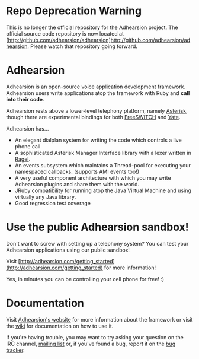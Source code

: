 Repo Deprecation Warning
========================

This is no longer the official repository for the Adhearsion project. The official source code repository is now located at [http://github.com/adhearsion/adhearsion]http://github.com/adhearsion/adhearsion. Please watch that repository going forward.

Adhearsion
==========

Adhearsion is an open-source voice application development framework. Adhearsion users write applications atop the framework with Ruby and **call into their code**.

Adhearsion rests above a lower-level telephony platform, namely [Asterisk](http://asterisk.org), though there are experimental bindings for both [FreeSWITCH](http://freeswitch.org) and [Yate](http://yate.null.ro/pmwiki).

Adhearsion has...

* An elegant dialplan system for writing the code which controls a live phone call
* A sophisticated Asterisk Manager Interface library with a lexer written in [Ragel](http://www.complang.org/ragel).
* An events subsystem which maintains a Thread-pool for executing your namespaced callbacks. (supports AMI events too!)
* A very useful component architecture with which you may write Adhearsion plugins and share them with the world.
* JRuby compatibility for running atop the Java Virtual Machine and using virtually any Java library.
* Good regression test coverage

Use the public Adhearsion sandbox!
==================================

Don't want to screw with setting up a telephony system? You can test your Adhearsion applications using our public sandbox!

Visit [http://adhearsion.com/getting_started](http://adhearsion.com/getting_started) for more information!

Yes, in minutes you can be controlling your cell phone for free!  :)

Documentation
=============

Visit [Adhearsion's website](http://adhearsion.com) for more information about the framework or visit the [wiki](http://docs.adhearsion.com) for documentation on how to use it.

If you're having trouble, you may want to try asking your question on the IRC channel, [mailing list](http://groups.google.com/group/adhearsion) or, if you've found a bug, report it on the [bug tracker](http://adhearsion.lighthouseapp.com/projects/5871-adhearsion/overview).